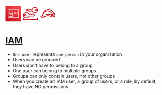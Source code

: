 <p align="left">
  <img src="IAM.png" width="50" height="50">
  <img src="LongTermSecCred.png" width="50" height="50">
  <img src="Role.png" width="50" height="50"></p>

# [IAM](https://boto3.amazonaws.com/v1/documentation/api/latest/reference/services/iam.html#user)

- `One user` represents `one person` in your organization
- Users can be grouped
- Users don't have to belong to a group
- One user can belong to multiple groups
- Groups can only contain users, not other groups
- When you create an IAM user, a group of users, or a role, by default, they have NO permissions
